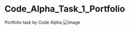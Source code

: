 # Code_Alpha_Task_1_Portfolio
 Portfolio task by Code Alpha
![image](https://github.com/psychovaibh/Code_Alpha_Task_1_Portfolio/assets/72730301/6f474b3e-ac06-4e6e-b7d0-0be3cdaef626)
